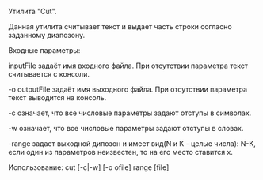 Утилита "Cut".

Данная утилита cчитывает текст и выдает часть строки согласно заданному диапозону.


Входные параметры:

inputFile задаёт имя входного файла. При отсутствии параметра текст считывается с консоли. 

-o outputFile задаёт имя выходного файла. При отсутствии параметра текст выводится на консоль.

-с означает, что все числовые параметры задают отступы в символах.

-w означает, что все числовые параметры задают отступы в словах.

-range задает выходной дипозон и имеет вид(N и K - целые числа): N-K, если один из параметров неизвестен, то на его место ставится x.



Использование: cut [-c|-w] [-o ofile] range [file]
